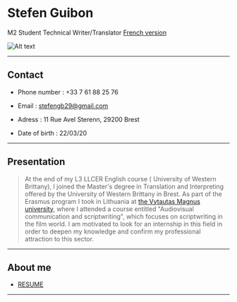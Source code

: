 # **Stefen Guibon**
M2 Student Technical Writer/Translator  [French version](index.md)


![Alt text](https://img.over-blog-kiwi.com/0/83/12/88/20151106/ob_f207c7_00001731-1280x768.JPG)

* * *

## Contact

* Phone number : +33 7 61 88 25 76
+ Email : stefengb29@gmail.com
- Adress : 11 Rue Avel Sterenn, 29200 Brest 
* Date of birth : 22/03/20

* * *

## Presentation
> At the end of my L3 LLCER English course ( University of Western Brittany), I joined the Master's degree in Translation and Interpreting offered by the University of Western Brittany in Brest. As part of the Erasmus program I took in Lithuania at [the Vytautas Magnus university](https://www.vdu.lt/en/), where I attended a course entitled "Audiovisual communication and scriptwriting", which focuses on scriptwriting in the film world. I am motivated to look for an internship in this field in order to deepen my knowledge and confirm my professional attraction to this sector.

* * *

## About me
* [ RESUME ](SG-Resume.pdf)

* * * 

